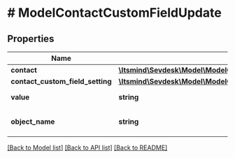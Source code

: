 # # ModelContactCustomFieldUpdate

## Properties

Name | Type | Description | Notes
------------ | ------------- | ------------- | -------------
**contact** | [**\Itsmind\Sevdesk\Model\ModelContactCustomFieldContact**](ModelContactCustomFieldContact.md) |  | [optional]
**contact_custom_field_setting** | [**\Itsmind\Sevdesk\Model\ModelContactCustomFieldContactCustomFieldSetting**](ModelContactCustomFieldContactCustomFieldSetting.md) |  | [optional]
**value** | **string** | The value of the contact field | [optional]
**object_name** | **string** | Internal object name which is &#39;ContactCustomField&#39;. | [optional] [default to 'ContactCustomField']

[[Back to Model list]](../../README.md#models) [[Back to API list]](../../README.md#endpoints) [[Back to README]](../../README.md)
